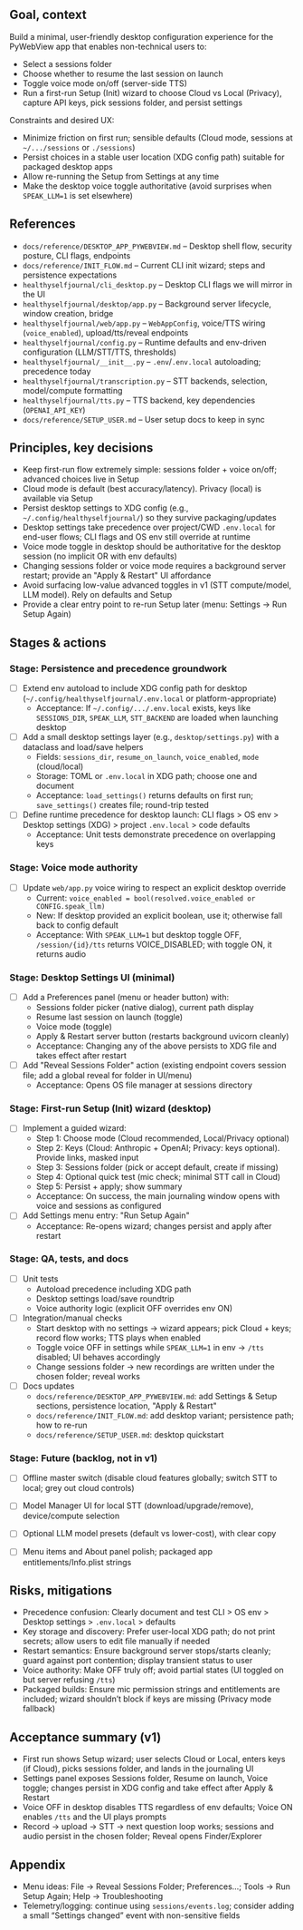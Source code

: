 ## Goal, context

Build a minimal, user-friendly desktop configuration experience for the PyWebView app that enables non-technical users to:

- Select a sessions folder
- Choose whether to resume the last session on launch
- Toggle voice mode on/off (server-side TTS)
- Run a first-run Setup (Init) wizard to choose Cloud vs Local (Privacy), capture API keys, pick sessions folder, and persist settings

Constraints and desired UX:
- Minimize friction on first run; sensible defaults (Cloud mode, sessions at `~/.../sessions` or `./sessions`)
- Persist choices in a stable user location (XDG config path) suitable for packaged desktop apps
- Allow re-running the Setup from Settings at any time
- Make the desktop voice toggle authoritative (avoid surprises when `SPEAK_LLM=1` is set elsewhere)


## References

- `docs/reference/DESKTOP_APP_PYWEBVIEW.md` – Desktop shell flow, security posture, CLI flags, endpoints
- `docs/reference/INIT_FLOW.md` – Current CLI init wizard; steps and persistence expectations
- `healthyselfjournal/cli_desktop.py` – Desktop CLI flags we will mirror in the UI
- `healthyselfjournal/desktop/app.py` – Background server lifecycle, window creation, bridge
- `healthyselfjournal/web/app.py` – `WebAppConfig`, voice/TTS wiring (`voice_enabled`), upload/tts/reveal endpoints
- `healthyselfjournal/config.py` – Runtime defaults and env-driven configuration (LLM/STT/TTS, thresholds)
- `healthyselfjournal/__init__.py` – `.env`/`.env.local` autoloading; precedence today
- `healthyselfjournal/transcription.py` – STT backends, selection, model/compute formatting
- `healthyselfjournal/tts.py` – TTS backend, key dependencies (`OPENAI_API_KEY`)
- `docs/reference/SETUP_USER.md` – User setup docs to keep in sync


## Principles, key decisions

- Keep first-run flow extremely simple: sessions folder + voice on/off; advanced choices live in Setup
- Cloud mode is default (best accuracy/latency). Privacy (local) is available via Setup
- Persist desktop settings to XDG config (e.g., `~/.config/healthyselfjournal/`) so they survive packaging/updates
- Desktop settings take precedence over project/CWD `.env.local` for end-user flows; CLI flags and OS env still override at runtime
- Voice mode toggle in desktop should be authoritative for the desktop session (no implicit OR with env defaults)
- Changing sessions folder or voice mode requires a background server restart; provide an "Apply & Restart" UI affordance
- Avoid surfacing low-value advanced toggles in v1 (STT compute/model, LLM model). Rely on defaults and Setup
- Provide a clear entry point to re-run Setup later (menu: Settings → Run Setup Again)


## Stages & actions

### Stage: Persistence and precedence groundwork
- [ ] Extend env autoload to include XDG config path for desktop (`~/.config/healthyselfjournal/.env.local` or platform-appropriate)
  - Acceptance: If `~/.config/.../.env.local` exists, keys like `SESSIONS_DIR`, `SPEAK_LLM`, `STT_BACKEND` are loaded when launching desktop
- [ ] Add a small desktop settings layer (e.g., `desktop/settings.py`) with a dataclass and load/save helpers
  - Fields: `sessions_dir`, `resume_on_launch`, `voice_enabled`, `mode` (cloud/local)
  - Storage: TOML or `.env.local` in XDG path; choose one and document
  - Acceptance: `load_settings()` returns defaults on first run; `save_settings()` creates file; round-trip tested
- [ ] Define runtime precedence for desktop launch: CLI flags > OS env > Desktop settings (XDG) > project `.env.local` > code defaults
  - Acceptance: Unit tests demonstrate precedence on overlapping keys

### Stage: Voice mode authority
- [ ] Update `web/app.py` voice wiring to respect an explicit desktop override
  - Current: `voice_enabled = bool(resolved.voice_enabled or CONFIG.speak_llm)`
  - New: If desktop provided an explicit boolean, use it; otherwise fall back to config default
  - Acceptance: With `SPEAK_LLM=1` but desktop toggle OFF, `/session/{id}/tts` returns VOICE_DISABLED; with toggle ON, it returns audio

### Stage: Desktop Settings UI (minimal)
- [ ] Add a Preferences panel (menu or header button) with:
  - Sessions folder picker (native dialog), current path display
  - Resume last session on launch (toggle)
  - Voice mode (toggle)
  - Apply & Restart server button (restarts background uvicorn cleanly)
  - Acceptance: Changing any of the above persists to XDG file and takes effect after restart
- [ ] Add "Reveal Sessions Folder" action (existing endpoint covers session file; add a global reveal for folder in UI/menu)
  - Acceptance: Opens OS file manager at sessions directory

### Stage: First-run Setup (Init) wizard (desktop)
- [ ] Implement a guided wizard:
  - Step 1: Choose mode (Cloud recommended, Local/Privacy optional)
  - Step 2: Keys (Cloud: Anthropic + OpenAI; Privacy: keys optional). Provide links, masked input
  - Step 3: Sessions folder (pick or accept default, create if missing)
  - Step 4: Optional quick test (mic check; minimal STT call in Cloud)
  - Step 5: Persist + apply; show summary
  - Acceptance: On success, the main journaling window opens with voice and sessions as configured
- [ ] Add Settings menu entry: "Run Setup Again"
  - Acceptance: Re-opens wizard; changes persist and apply after restart

### Stage: QA, tests, and docs
- [ ] Unit tests
  - Autoload precedence including XDG path
  - Desktop settings load/save roundtrip
  - Voice authority logic (explicit OFF overrides env ON)
- [ ] Integration/manual checks
  - Start desktop with no settings → wizard appears; pick Cloud + keys; record flow works; TTS plays when enabled
  - Toggle voice OFF in settings while `SPEAK_LLM=1` in env → `/tts` disabled; UI behaves accordingly
  - Change sessions folder → new recordings are written under the chosen folder; reveal works
- [ ] Docs updates
  - `docs/reference/DESKTOP_APP_PYWEBVIEW.md`: add Settings & Setup sections, persistence location, "Apply & Restart"
  - `docs/reference/INIT_FLOW.md`: add desktop variant; persistence path; how to re-run
  - `docs/reference/SETUP_USER.md`: desktop quickstart

### Stage: Future (backlog, not in v1)
- [ ] Offline master switch (disable cloud features globally; switch STT to local; grey out cloud controls)
- [ ] Model Manager UI for local STT (download/upgrade/remove), device/compute selection
- [ ] Optional LLM model presets (default vs lower-cost), with clear copy
- [ ] Menu items and About panel polish; packaged app entitlements/Info.plist strings


## Risks, mitigations

- Precedence confusion: Clearly document and test CLI > OS env > Desktop settings > `.env.local` > defaults
- Key storage and discovery: Prefer user-local XDG path; do not print secrets; allow users to edit file manually if needed
- Restart semantics: Ensure background server stops/starts cleanly; guard against port contention; display transient status to user
- Voice authority: Make OFF truly off; avoid partial states (UI toggled on but server refusing `/tts`)
- Packaged builds: Ensure mic permission strings and entitlements are included; wizard shouldn’t block if keys are missing (Privacy mode fallback)


## Acceptance summary (v1)

- First run shows Setup wizard; user selects Cloud or Local, enters keys (if Cloud), picks sessions folder, and lands in the journaling UI
- Settings panel exposes Sessions folder, Resume on launch, Voice toggle; changes persist in XDG config and take effect after Apply & Restart
- Voice OFF in desktop disables TTS regardless of env defaults; Voice ON enables `/tts` and the UI plays prompts
- Record → upload → STT → next question loop works; sessions and audio persist in the chosen folder; Reveal opens Finder/Explorer


## Appendix

- Menu ideas: File → Reveal Sessions Folder; Preferences…; Tools → Run Setup Again; Help → Troubleshooting
- Telemetry/logging: continue using `sessions/events.log`; consider adding a small “Settings changed” event with non-sensitive fields


